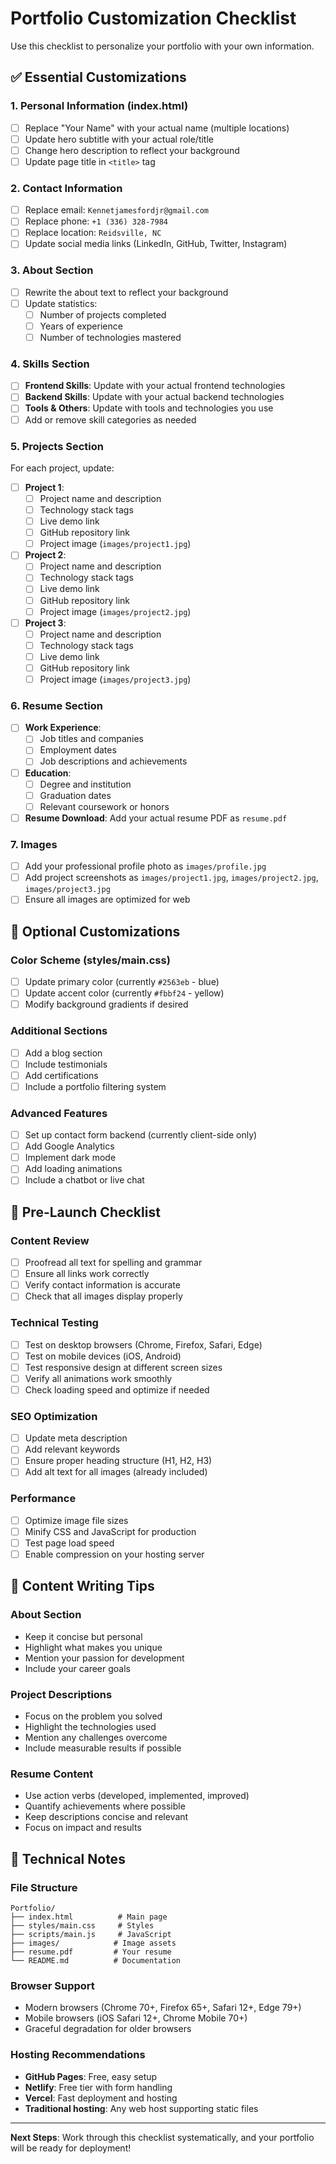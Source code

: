 # Portfolio Customization Checklist

Use this checklist to personalize your portfolio with your own information.

## ✅ Essential Customizations

### 1. Personal Information (index.html)
- [ ] Replace "Your Name" with your actual name (multiple locations)
- [ ] Update hero subtitle with your actual role/title
- [ ] Change hero description to reflect your background
- [ ] Update page title in `<title>` tag

### 2. Contact Information
- [ ] Replace email: `Kennetjamesfordjr@gmail.com`
- [ ] Replace phone: `+1 (336) 328-7984`
- [ ] Replace location: `Reidsville, NC`
- [ ] Update social media links (LinkedIn, GitHub, Twitter, Instagram)

### 3. About Section
- [ ] Rewrite the about text to reflect your background
- [ ] Update statistics:
  - [ ] Number of projects completed
  - [ ] Years of experience
  - [ ] Number of technologies mastered

### 4. Skills Section
- [ ] **Frontend Skills**: Update with your actual frontend technologies
- [ ] **Backend Skills**: Update with your actual backend technologies  
- [ ] **Tools & Others**: Update with tools and technologies you use
- [ ] Add or remove skill categories as needed

### 5. Projects Section
For each project, update:
- [ ] **Project 1**:
  - [ ] Project name and description
  - [ ] Technology stack tags
  - [ ] Live demo link
  - [ ] GitHub repository link
  - [ ] Project image (`images/project1.jpg`)

- [ ] **Project 2**:
  - [ ] Project name and description
  - [ ] Technology stack tags
  - [ ] Live demo link
  - [ ] GitHub repository link
  - [ ] Project image (`images/project2.jpg`)

- [ ] **Project 3**:
  - [ ] Project name and description
  - [ ] Technology stack tags
  - [ ] Live demo link
  - [ ] GitHub repository link
  - [ ] Project image (`images/project3.jpg`)

### 6. Resume Section
- [ ] **Work Experience**:
  - [ ] Job titles and companies
  - [ ] Employment dates
  - [ ] Job descriptions and achievements
  
- [ ] **Education**:
  - [ ] Degree and institution
  - [ ] Graduation dates
  - [ ] Relevant coursework or honors

- [ ] **Resume Download**: Add your actual resume PDF as `resume.pdf`

### 7. Images
- [ ] Add your professional profile photo as `images/profile.jpg`
- [ ] Add project screenshots as `images/project1.jpg`, `images/project2.jpg`, `images/project3.jpg`
- [ ] Ensure all images are optimized for web

## 🎨 Optional Customizations

### Color Scheme (styles/main.css)
- [ ] Update primary color (currently `#2563eb` - blue)
- [ ] Update accent color (currently `#fbbf24` - yellow)
- [ ] Modify background gradients if desired

### Additional Sections
- [ ] Add a blog section
- [ ] Include testimonials
- [ ] Add certifications
- [ ] Include a portfolio filtering system

### Advanced Features
- [ ] Set up contact form backend (currently client-side only)
- [ ] Add Google Analytics
- [ ] Implement dark mode
- [ ] Add loading animations
- [ ] Include a chatbot or live chat

## 🚀 Pre-Launch Checklist

### Content Review
- [ ] Proofread all text for spelling and grammar
- [ ] Ensure all links work correctly
- [ ] Verify contact information is accurate
- [ ] Check that all images display properly

### Technical Testing
- [ ] Test on desktop browsers (Chrome, Firefox, Safari, Edge)
- [ ] Test on mobile devices (iOS, Android)
- [ ] Test responsive design at different screen sizes
- [ ] Verify all animations work smoothly
- [ ] Check loading speed and optimize if needed

### SEO Optimization
- [ ] Update meta description
- [ ] Add relevant keywords
- [ ] Ensure proper heading structure (H1, H2, H3)
- [ ] Add alt text for all images (already included)

### Performance
- [ ] Optimize image file sizes
- [ ] Minify CSS and JavaScript for production
- [ ] Test page load speed
- [ ] Enable compression on your hosting server

## 📝 Content Writing Tips

### About Section
- Keep it concise but personal
- Highlight what makes you unique
- Mention your passion for development
- Include your career goals

### Project Descriptions
- Focus on the problem you solved
- Highlight the technologies used
- Mention any challenges overcome
- Include measurable results if possible

### Resume Content
- Use action verbs (developed, implemented, improved)
- Quantify achievements where possible
- Keep descriptions concise and relevant
- Focus on impact and results

## 🔧 Technical Notes

### File Structure
```
Portfolio/
├── index.html          # Main page
├── styles/main.css     # Styles
├── scripts/main.js     # JavaScript
├── images/            # Image assets
├── resume.pdf         # Your resume
└── README.md          # Documentation
```

### Browser Support
- Modern browsers (Chrome 70+, Firefox 65+, Safari 12+, Edge 79+)
- Mobile browsers (iOS Safari 12+, Chrome Mobile 70+)
- Graceful degradation for older browsers

### Hosting Recommendations
- **GitHub Pages**: Free, easy setup
- **Netlify**: Free tier with form handling
- **Vercel**: Fast deployment and hosting
- **Traditional hosting**: Any web host supporting static files

---

**Next Steps**: Work through this checklist systematically, and your portfolio will be ready for deployment!
